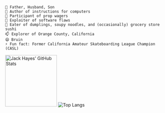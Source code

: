     🔭 Father, Husband, Son
    🌱 Author of instructions for computers
    👯 Participant of prop wagers
    🤔 Exploiter of software flaws
    💬 Eater of dumplings, soupy noodles, and (occasionally) grocery store sushi
    📫 Explorer of Orange County, California
    😄 Bruin
    ⚡ Fun fact: Former California Amateur Skateboarding League Champion (CASL)
    
<div class="row">
  <img alt="Jack Hayes' GitHub Stats" src="https://github-readme-stats.vercel.app/api?username=JackAce&show_icons=true" height="165">
  <img alt="Top Langs" src="https://github-readme-stats.vercel.app/api/top-langs/?username=JackAce&layout=compact">
</div>
